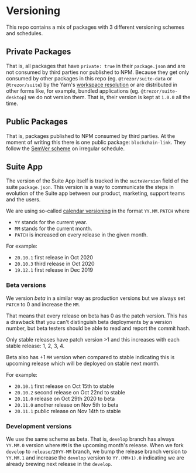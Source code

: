 # Versioning

This repo contains a mix of packages with 3 different versioning schemes and schedules.

## Private Packages

That is, all packages that have `private: true` in their `package.json` and are not consumed by third parties nor published to NPM. Because they get only consumed by other packages in this repo (eg. `@trezor/suite-data` or `@trezor/suite`) by the Yarn's [workspace resolution](https://classic.yarnpkg.com/en/docs/workspaces/) or are distributed in other forms like, for example, bundled applications (eg. `@trezor/suite-desktop`) we do not version them. That is, their version is kept at `1.0.0` all the time.

## Public Packages

That is, packages published to NPM consumed by third parties. At the moment of writing this there is one public package: `blockchain-link`. They follow the [SemVer scheme](https://semver.org/) on irregular schedule.

## Suite App

The version of the Suite App itself is tracked in the `suiteVersion` field of the suite `package.json`. This version is a way to communicate the steps in evolution of the Suite app between our product, marketing, support teams and the users.

We are using so-called [calendar versioning](https://calver.org/) in the format `YY.MM.PATCH` where

-   `YY` stands for the current year.
-   `MM` stands for the current month.
-   `PATCH` is increased on every release in the given month.

For example:

-   `20.10.1` first release in Oct 2020
-   `20.10.3` third release in Oct 2020
-   `19.12.1` first release in Dec 2019

### Beta versions

We version _beta_ in a similar way as production versions but we always set `PATCH` to 0 and increase the `MM`.

That means that every release on beta has 0 as the patch version. This has a drawback that you can't distinguish beta deployments by a version number, but beta testers should be able to read and report the commit hash.

Only stable releases have patch version >1 and this increases with each stable release: 1, 2, 3, 4.

Beta also has +1 `MM` version when compared to stable indicating this is upcoming release which will be deployed on stable next month.

For example:

-   `20.10.1` first release on Oct 15th to stable
-   `20.10.2` second release on Oct 22nd to stable
-   `20.11.0` release on Oct 29th 2020 to beta
-   `20.11.0` another release on Nov 5th to beta
-   `20.11.1` public release on Nov 14th to stable

### Development versions

We use the same scheme as beta. That is, `develop` branch has always `YY.MM.0` version where `MM` is the upcoming month's release.
When we fork `develop` to `release/20YY-MM` branch, we bump the release branch version to `YY.MM.1` and
increase the `develop` version to `YY.(MM+1).0` indicating we are already brewing next release in the `develop`.
